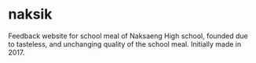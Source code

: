 # naksik
Feedback website for school meal of Naksaeng High school, founded due to tasteless, and unchanging quality of the school meal.
Initially made in 2017.
